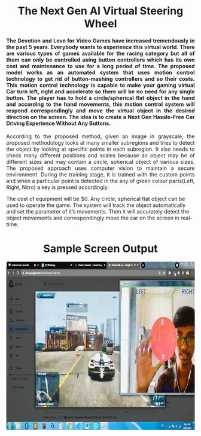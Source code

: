 <h1 align="center">The Next Gen AI Virtual Steering Wheel</h1>

<div align= "justify">
  <h4 align= "justify">The Devotion and Love for Video Games have increased tremendously in the past 5 years. Everybody wants to experience this virtual world. There are various types of games available for the racing category but all of them can only be controlled using button controllers which has its own cost and maintenance to use for a long period of time. The proposed model works as an automated system that uses motion control technology to get rid of button-mashing controllers and so their costs. This motion control technology is capable to make your gaming virtual Car turn left, right and accelerate so there will be no need for any single button. The player has to hold a circle/spherical flat object in the hand and according to the hand movements, this motion control system will respond correspondingly and move the virtual object in the desired direction on the screen. The idea is to create a Next Gen Hassle-Free Car Driving Experience Without Any Buttons.</h4>
</div>         

<p align="justify">
According to the proposed method, given an image in grayscale, the proposed methodology looks at many smaller subregions and tries to detect the object by looking at specific points in each subregion. It also needs to check many different positions and scales because an object may be of different sizes and may contain a circle, spherical object of various sizes. The proposed approach uses computer vision to maintain a secure environment. During the training stage, it is trained with the custom points and when a particular point is detected in the any of green colour parts(Left, Right, Nitro) a key is pressed accordingly.
  
The cost of equipment will be $0. Any circle, spherical flat object can be used to operate the game. The system will track the object automatically and set the parameter of it’s movements. Then it will accurately detect the object movements and correspondingly move the car on the screen in real-time. 
</p>

<h1 align="center">Sample Screen Output</h1>
<p align="center"><img src="Steer.jpeg" width="800" height="450"></p>

